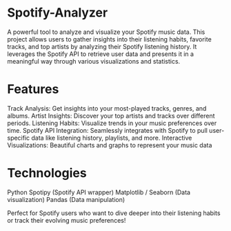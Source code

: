 # Spotify-Analyzer
A powerful tool to analyze and visualize your Spotify music data. This project allows users to gather insights into their listening habits, favorite tracks, and top artists by analyzing their Spotify listening history. It leverages the Spotify API to retrieve user data and presents it in a meaningful way through various visualizations and statistics.

# Features 
Track Analysis: Get insights into your most-played tracks, genres, and albums.
Artist Insights: Discover your top artists and tracks over different periods.
Listening Habits: Visualize trends in your music preferences over time.
Spotify API Integration: Seamlessly integrates with Spotify to pull user-specific data like listening history, playlists, and more.
Interactive Visualizations: Beautiful charts and graphs to represent your music data

# Technologies 
Python
Spotipy (Spotify API wrapper)
Matplotlib / Seaborn (Data visualization)
Pandas (Data manipulation)

Perfect for Spotify users who want to dive deeper into their listening habits or track their evolving music preferences!

